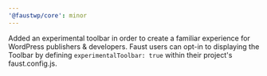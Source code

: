 ```yaml
---
'@faustwp/core': minor
---
```


Added an experimental toolbar in order to create a familiar experience for WordPress publishers & developers. Faust users can opt-in to displaying the Toolbar by defining `experimentalToolbar: true` within their project's faust.config.js.
